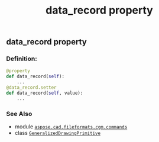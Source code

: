 ﻿---
title: data_record property
second_title: Aspose.CAD for Python via .NET API References
description: 
type: docs
weight: 60
url: /python-net/aspose.cad.fileformats.cgm.commands/generalizeddrawingprimitive/data_record/
is_root: false
---

## data_record property

### Definition:
```python
@property
def data_record(self):
    ...
@data_record.setter
def data_record(self, value):
    ...
```

### See Also
* module [`aspose.cad.fileformats.cgm.commands`](../../)
* class [`GeneralizedDrawingPrimitive`](/cad/python-net/aspose.cad.fileformats.cgm.commands/generalizeddrawingprimitive)
